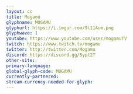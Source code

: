 ```yaml
---
layout: cc
title: Mogamu
glyphname: MOGAMU
glyphurl: https://i.imgur.com/9l11Aum.png
glyphwave: 1
youtube: https://www.youtube.com/user/mogamuTV
twitch: https://www.twitch.tv/mogamu
twitter: http://twitter.com/Mogamu
discord: https://discord.gg/5ypt2T
other-site: 
primary-language: 
global-glyph-code: MOGAMU
currently-partnered: 
stream-currency-needed-for-glyph: 
---
```



